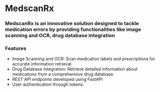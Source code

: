 # MedscanRx
### MedscanRx is an innovative solution designed to tackle medication errors by providing functionalities like image scanning and OCR, drug database integration

### Features
* Image Scanning and OCR: Scan medication labels and prescriptions for accurate information retrieval.
* Drug Database Integration: Retrieve detailed information about medications from a comprehensive drug database.
* REST API endpoints developed using FastAPI
* User authentication through tokens.
